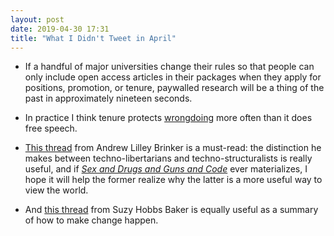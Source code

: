 ```yaml
---
layout: post
date: 2019-04-30 17:31
title: "What I Didn't Tweet in April"
---
```


-   If a handful of major universities change their rules so that
    people can only include open access articles in their packages
    when they apply for positions, promotion, or tenure,
    paywalled research will be a thing of the past in approximately nineteen seconds.

-   In practice I think tenure protects [wrongdoing](https://twitter.com/JillHicksKeeton/status/1113552872128385024)
    more often than it does free speech.

-   [This thread](https://twitter.com/alilleybrinker/status/1113538427855757313) from Andrew Lilley Brinker
    is a must-read:
    the distinction he makes between techno-libertarians and techno-structuralists is really useful,
    and if
    *[Sex and Drugs and Guns and Code]({{site.github.url}}/ideas/#sex-and-drugs-and-guns-and-code-what-everyone-in-tech-needs-to-know-about-politics-economics-and-power)*
    ever materializes,
    I hope it will help the former realize why the latter is a more useful way to view the world.

-   And [this thread](https://twitter.com/SuzyHobbsBaker/status/1113146475750600710) from Suzy Hobbs Baker
    is equally useful as a summary of how to make change happen.
